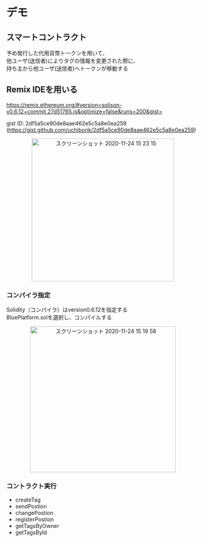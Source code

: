 # デモ
## スマートコントラクト

予め発行した代用貨幣トークンを用いて、</br>
他ユーザ(送信者)によりタグの情報を変更された際に、</br>
持ち主から他ユーザ(送信者)へトークンが移動する

## Remix IDEを用いる
https://remix.ethereum.org/#version=soljson-v0.6.12+commit.27d51765.js&optimize=false&runs=200&gist=

gist ID: 2df5a5ce90de8aae462e5c5a8e0ea259
(https://gist.github.com/uchiborik/2df5a5ce90de8aae462e5c5a8e0ea259)


<div align="center">
<img width="372" alt="スクリーンショット 2020-11-24 15 23 15" src="https://user-images.githubusercontent.com/26053360/100056561-34f75400-2e69-11eb-9216-3e15d8bf0cd0.png">
</div>


### コンパイラ指定
Solidity（コンパイラ）はversion0.6.12を指定する</br>
BluePlatform.solを選択し、コンパイルする

<div align="center">
<img width="380" alt="スクリーンショット 2020-11-24 15 19 58" src="https://user-images.githubusercontent.com/26053360/100056319-d500ad80-2e68-11eb-9fb5-5952646a840b.png"> 
</div>


### コントラクト実行
- createTag
- sendPostion
- changePostion
- registerPostion
- getTagsByOwner
- getTagsById
